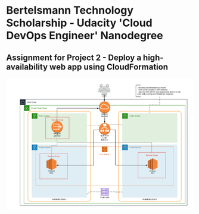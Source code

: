 # Bertelsmann Technology Scholarship - Udacity 'Cloud DevOps Engineer' Nanodegree

## Assignment for Project 2 - Deploy a high-availability web app using CloudFormation

![HA-WebApp Diagram](./Nanodegree-HA-WebApp.png)
